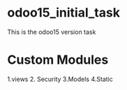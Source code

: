 # odoo15_initial_task
This is the odoo15 version task 

# Custom Modules
1.views
2. Security
3.Models
4.Static
